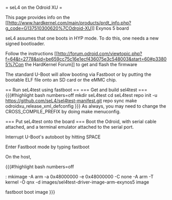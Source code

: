 = seL4 on the Odroid XU =

This page provides info on the
\[\[<http://www.hardkernel.com/main/products/prdt_info.php?g_code=G137510300620%7COdroid-XU>\]\]
Exynos 5 board

seL4 assumes that one boots in HYP mode. To do this, one needs a new
signed bootloader.

Follow the instructions
\[\[<http://forum.odroid.com/viewtopic.php?f=64&t=2778&sid=be659cc75c16e1ecf436075e3c548003&start=60#p33805%7Con>
the HardKernel Forum\]\] to get and flash the firmware

The standard U-Boot will allow booting via Fastboot or by putting the
bootable ELF file onto an SD card or the eMMC chip.

== Run seL4test using fastboot == === Get and build sel4test ===
{{{\#!highlight bash numbers=off mkdir seL4test cd seL4test repo init -u
<https://github.com/seL4/sel4test-manifest.git> repo sync make
odroidxu\_release\_xml\_defconfig }}} As always, you may need to change
the CROSS\_COMPILE\_PREFIX by doing make menuconfig.

=== Put seL4test onto the board === Boot the Odroid, with serial cable
attached, and a terminal emulator attached to the serial port.

Interrupt U-Boot's autoboot by hitting SPACE

Enter Fastboot mode by typing fastboot

On the host,

{{{\#!highlight bash numbers=off

:   mkimage -A arm -a 0x48000000 -e 0x48000000 -C none -A arm -T kernel
    -O qnx -d images/sel4test-driver-image-arm-exynos5 image

fastboot boot image }}}
